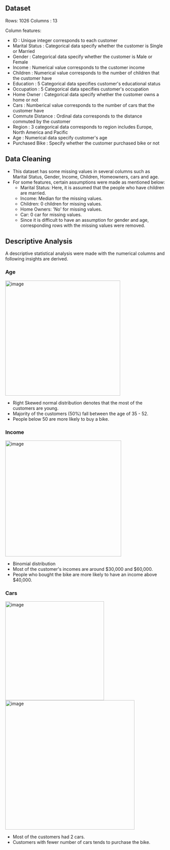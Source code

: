 ## Dataset

Rows: 1026
Columns : 13

Column features:
- ID : Unique integer corresponds to each customer
- Marital Status : Categorical data specify whether the customer is Single or Married
- Gender : Categorical data specify whether the customer is Male or Female
- Income : Numerical value corresponds to the customer income
- Children : Numerical value corresponds to the number of children that the customer have
- Education : 5 Categorical data specifies customer's educational status
- Occupation : 5 Categorical data specifies customer's occupation
- Home Owner : Categorical data specify whether the customer owns a home or not
- Cars : Numberical value corresponds to the number of cars that the customer have
- Commute Distance : Ordinal data corresponds to the distance commuted by the customer
- Region : 3 categorical data corresponds to region includes Europe, North America and Pacific
- Age : Numerical data specify customer's age
- Purchased Bike : Specify whether the customer purchased bike or not

## Data Cleaning
- This dataset has some missing values in several columns such as Marital Status, Gender, Income, Children, Homeowners, cars and age.
- For some features, certain assumptions were made as mentioned below: 
  - Marital Status: Here, it is assumed that the people who have children are married. 
  -  Income: Median for the missing values. 
  -  Children: 0 children for missing values. 
  -  Home Owners: 'No' for missing values. 
  -  Car: 0 car for missing values. 
  -  Since it is difficult to have an assumption for gender and age, corresponding rows with the missing values were removed.

## Descriptive Analysis
A descriptive statistical analysis were made with the numerical columns and following insights are derived.

### Age
<img width="362" alt="image" src="https://user-images.githubusercontent.com/50318272/211241817-c69b32d5-9cbc-426c-b46f-a965372e8193.png">

- Right Skewed normal distribution denotes that the most of the customers are young.
- Majority of the customers (50%) fall between the age of 35 - 52.
- People below 50 are more likely to buy a bike.

### Income
<img width="365" alt="image" src="https://user-images.githubusercontent.com/50318272/211241845-363effaf-f092-44d7-9499-fda0d1f16076.png">

- Binomial distribution
- Most of the customer's incomes are around $30,000 and $60,000.
- People who bought the bike are more likely to have an income above $40,000.

### Cars
<img width="311" alt="image" src="https://user-images.githubusercontent.com/50318272/211244999-ab7b9728-35c1-4621-b24b-b1d8f6751b1b.png"> <img width="407" alt="image" src="https://user-images.githubusercontent.com/50318272/211244911-e1f52952-d60d-4953-846d-fccdbb15813d.png">


- Most of the customers had 2 cars.
- Customers with fewer number of cars tends to purchase the bike.
